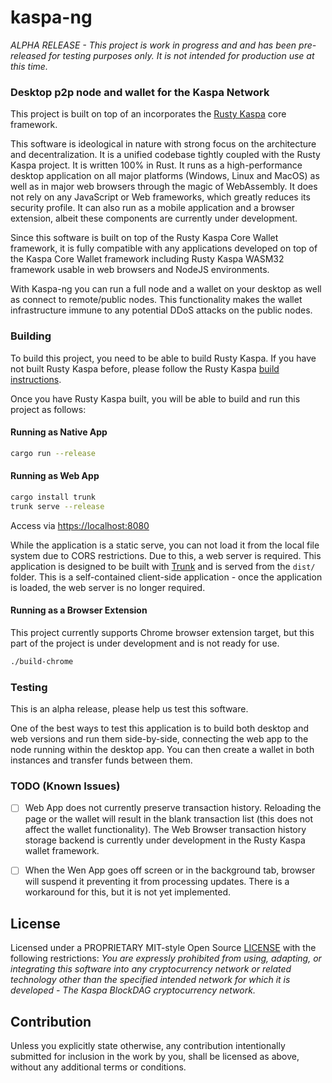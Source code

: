 # kaspa-ng

_ALPHA RELEASE - This project is work in progress and and has been pre-released for testing purposes only._
_It is not intended for production use at this time._

### Desktop p2p node and wallet for the Kaspa Network

This project is built on top of an incorporates the [Rusty Kaspa](https://github.com/kaspanet/rusty-kaspa) core framework.

This software is ideological in nature with strong focus on the architecture and decentralization. It is a unified codebase tightly coupled with the Rusty Kaspa project. It is written 100% in Rust. It runs as a high-performance desktop application on all major platforms (Windows, Linux and MacOS) as well as in major web browsers through the magic of WebAssembly. It does not rely on any JavaScript or Web frameworks, which greatly reduces its security profile. It can also run as a mobile application and a browser extension, albeit these components are currently under development.

Since this software is built on top of the Rusty Kaspa Core Wallet framework, it is fully compatible with any applications developed on top of the Kaspa Core Wallet framework including Rusty Kaspa WASM32 framework usable in web browsers and NodeJS environments.

With Kaspa-ng you can run a full node and a wallet on your desktop as well as connect to remote/public nodes. This functionality makes the wallet infrastructure immune to any potential DDoS attacks on the public nodes.

### Building

To build this project, you need to be able to build Rusty Kaspa. If you have not built Rusty Kaspa before, please follow the Rusty Kaspa [build instructions](https://github.com/kaspanet/rusty-kaspa/blob/master/README.md).

Once you have Rusty Kaspa built, you will be able to build and run this project as follows:

#### Running as Native App
```bash
cargo run --release
```

#### Running as Web App
```bash
cargo install trunk
trunk serve --release
```
Access via [https://localhost:8080](https://localhost:8080)

While the application is a static serve, you can not load it from the local file system due to CORS restrictions. Due to this, a web server is required. This application is designed to be built with [Trunk](https://trunkrs.dev/) and is served from the `dist/` folder.  This is a self-contained client-side application - once the application is loaded, the web server is no longer required.

#### Running as a Browser Extension

This project currently supports Chrome browser extension target, but this part of the project is under development and is not ready for use.

```bash
./build-chrome
```

### Testing

This is an alpha release, please help us test this software.

One of the best ways to test this application is to build both desktop and web versions and run them side-by-side, connecting the web app to the node running within the desktop app. You can then create a wallet in both instances and transfer funds between them.

### TODO (Known Issues)

- [ ] Web App does not currently preserve transaction history. Reloading the page or the wallet will result in the blank transaction list (this does not affect the wallet functionality).  The Web Browser transaction history storage backend is currently under development in the Rusty Kaspa wallet framework.
- [ ] When the Wen App goes off screen or in the background tab, browser will suspend it preventing it from processing updates. There is a workaround for this, but it is not yet implemented.


## License

Licensed under a PROPRIETARY MIT-style Open Source [LICENSE](LICENSE) with the following restrictions: 
_You are expressly prohibited from using, adapting, or integrating this software into any cryptocurrency network or related technology other than the specified intended network for which it is developed - The Kaspa BlockDAG cryptocurrency network._

## Contribution

Unless you explicitly state otherwise, any contribution intentionally submitted
for inclusion in the work by you, shall be licensed as above, without any
additional terms or conditions.
